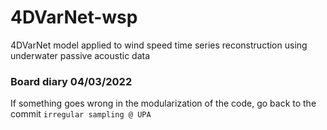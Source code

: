 # 4DVarNet-wsp
4DVarNet model applied to wind speed time series reconstruction using underwater passive acoustic data


### Board diary 04/03/2022
If something goes wrong in the modularization of the code, go back to the commit `irregular sampling @ UPA`
